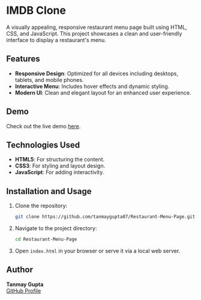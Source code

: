 # IMDB Clone

A visually appealing, responsive restaurant menu page built using HTML, CSS, and JavaScript. This project showcases a clean and user-friendly interface to display a restaurant's menu.

## Features

- **Responsive Design**: Optimized for all devices including desktops, tablets, and mobile phones.
- **Interactive Menu**: Includes hover effects and dynamic styling.
- **Modern UI**: Clean and elegant layout for an enhanced user experience.

## Demo

Check out the live demo [here](https://tanmaygupta07.github.io/Restaurant-Menu-Page/).


## Technologies Used

- **HTML5**: For structuring the content.
- **CSS3**: For styling and layout design.
- **JavaScript**: For adding interactivity.

## Installation and Usage

1. Clone the repository:
   ```bash
   git clone https://github.com/tanmaygupta07/Restaurant-Menu-Page.git
   ```
2. Navigate to the project directory:
   ```bash
   cd Restaurant-Menu-Page
   ```
3. Open `index.html` in your browser or serve it via a local web server.


## Author

**Tanmay Gupta**  
[GitHub Profile](https://github.com/tanmaygupta07)

